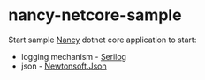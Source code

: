 # nancy-netcore-sample
Start sample [Nancy](http://nancyfx.org/) dotnet core application to start:

+ logging mechanism - [Serilog](https://serilog.net/)
+ json - [Newtonsoft.Json](http://www.newtonsoft.com/json)
